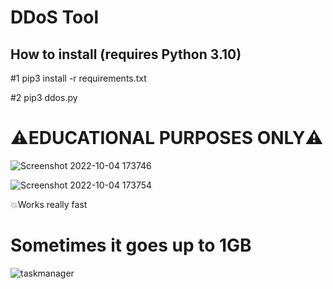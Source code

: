 # DDoS Tool

## How to install (requires Python 3.10)
#1 pip3 install -r requirements.txt

#2 pip3 ddos.py

# ⚠️EDUCATIONAL PURPOSES ONLY⚠️
![Screenshot 2022-10-04 173746](https://user-images.githubusercontent.com/113990533/193849020-f5e68687-b1a0-4b89-87e7-a650d137bd3a.png)

![Screenshot 2022-10-04 173754](https://user-images.githubusercontent.com/113990533/193848781-db2b8ab8-ac81-4831-b226-042c00386d73.png)

💥Works really fast
# Sometimes it goes up to 1GB
![taskmanager](https://user-images.githubusercontent.com/113990533/193850010-2d250465-336a-43c4-897d-de85d246a0e9.png)
